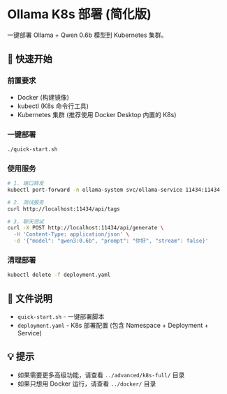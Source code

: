 # Ollama K8s 部署 (简化版)

一键部署 Ollama + Qwen 0.6b 模型到 Kubernetes 集群。

## 🚀 快速开始

### 前置要求
- Docker (构建镜像)
- kubectl (K8s 命令行工具)
- Kubernetes 集群 (推荐使用 Docker Desktop 内置的 K8s)

### 一键部署
```bash
./quick-start.sh
```

### 使用服务
```bash
# 1. 端口转发
kubectl port-forward -n ollama-system svc/ollama-service 11434:11434

# 2. 测试服务
curl http://localhost:11434/api/tags

# 3. 聊天测试
curl -X POST http://localhost:11434/api/generate \
  -H 'Content-Type: application/json' \
  -d '{"model": "qwen3:0.6b", "prompt": "你好", "stream": false}'
```

### 清理部署
```bash
kubectl delete -f deployment.yaml
```

## 📁 文件说明

- `quick-start.sh` - 一键部署脚本
- `deployment.yaml` - K8s 部署配置 (包含 Namespace + Deployment + Service)

## 💡 提示

- 如果需要更多高级功能，请查看 `../advanced/k8s-full/` 目录
- 如果只想用 Docker 运行，请查看 `../docker/` 目录
